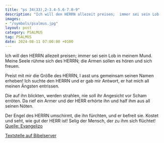 ```yaml
---
title: "ps 34(33),2-3.4-5.6-7.8-9"
description: "Ich will den HERRN allezeit preisen;  immer sei sein Lob in meinem Mund. Meine Seele rühme sich des HERRN;  die Armen sollen es hören und sich freuen.  Preist mit mir die Größe des HERRN, l asst uns gemeinsam seinen Namen erheben! Ich suchte den HERRN und er gab mir Antwort,  ...."
images:
- "/symbols/psalmus.jpg"
layout: post
category: PSALMUS
tag: PSALMUS
date: 2024-08-11 07:00:00 +0100
---
```

Ich will den HERRN allezeit preisen; 
immer sei sein Lob in meinem Mund.
Meine Seele rühme sich des HERRN; 
die Armen sollen es hören und sich freuen.

Preist mit mir die Größe des HERRN, l
asst uns gemeinsam seinen Namen erheben!
Ich suchte den HERRN und er gab mir Antwort, 
er hat mich all meinen Ängsten entrissen.<!--more-->

Die auf ihn blickten, werden strahlen, 
nie soll ihr Angesicht vor Scham erröten.
Da rief ein Armer und der HERR erhörte ihn 
und half ihm aus all seinen Nöten.

Der Engel des HERRN umschirmt, die ihn fürchten, 
und er befreit sie.
Kostet und seht, wie gut der HERR ist! 
Selig der Mensch, der zu ihm sich flüchtet!<br>
[Quelle: Evangelizo](https://evangeliumtagfuertag.org/DE/gospel)

[Textstelle auf Bibelserver](https://www.bibleserver.com/EU/ps34(33),2-3.4-5.6-7.8-9)
